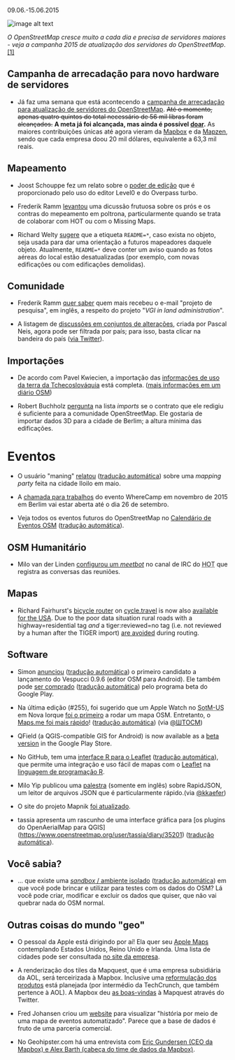 09.06.-15.06.2015

![image alt text](http://blog.openstreetmap.de/wp-uploads//2015/06/donate-for-new-hardware-2015-640.png)

*O OpenStreetMap cresce muito a cada dia e precisa de servidores maiores - veja a campanha 2015 de atualização dos servidores do OpenStreetMap*. [[1]](#campanha-de-arrecadação-para-novo-hardware-de-servidores)

## Campanha de arrecadação para novo hardware de servidores

* Já faz uma semana que está acontecendo a [campanha de arrecadação para atualização de servidores do OpenStreetMap][campanha]. <del>Até o momento, apenas quatro quintos do total necessário de 56 mil libras foram alcançados.</del> **A meta já foi alcançada, mas ainda é possível [doar][campanha].** As maiores contribuições únicas até agora vieram da [Mapbox] e da [Mapzen], sendo que cada empresa doou 20 mil dólares, equivalente a 63,3 mil reais.

[campanha]: http://donate.openstreetmap.org/server2015/
[mapbox]: http://www.mapbox.com
[mapzen]: http://www.mapzen.com

## Mapeamento

* Joost Schouppe fez um relato sobre o [poder de edição](http://www.openstreetmap.org/user/joost%20schouppe/diary/35194) que é proporcionado pelo uso do editor Level0 e do Overpass turbo.

* Frederik Ramm [levantou](https://lists.openstreetmap.org/pipermail/talk/2015-June/073264.html) uma dicussão frutuosa sobre os prós e os contras do mepeamento em poltrona, particularmente quando se trata de colaborar com HOT ou com o Missing Maps.

* Richard Welty [sugere](https://lists.openstreetmap.org/pipermail/talk/2015-June/073253.html) que a etiqueta `README=*`, caso exista no objeto, seja usada para dar uma orientação a futuros mapeadores daquele objeto. Atualmente, `README=*` deve conter um aviso quando as fotos aéreas do local estão desatualizadas (por exemplo, com novas edificações ou com edificações demolidas).

## Comunidade

* Frederik Ramm [quer saber](https://lists.openstreetmap.org/pipermail/talk/2015-June/073251.html) quem mais recebeu o e-mail "projeto de pesquisa", em inglês, a respeito do projeto "_VGI in land administration_".

* A listagem de [discussões em conjuntos de alterações](http://resultmaps.neis-one.org/osm-discussions#2/33.0/-33.8), criada por Pascal Neis, agora pode ser filtrada por país; para isso, basta clicar na  bandeira do país ([via Twitter](https://twitter.com/pascal_n/status/610182326824341504)).

## Importações

* De acordo com Pavel Kwiecien, a importação das [informações de uso da terra da Tchecoslováquia](https://lists.openstreetmap.org/pipermail/talk-cz/2015-June/011971.html) está completa. ([mais informações em um diário OSM](https://www.openstreetmap.org/user/xkomczax/diary/35230))

* Robert Buchholz [pergunta](https://lists.openstreetmap.org/pipermail/imports/2015-June/003944.html) na lista _imports_ se o contrato que ele redigiu é suficiente para a comunidade OpenStreetMap. Ele gostaria de importar dados 3D para a cidade de Berlim; a altura mínima das edificações.

# Eventos

* O usuário "maning" [relatou](https://www.openstreetmap.org/user/maning/diary/35196) ([tradução automática](https://translate.google.com/translate?hl=pt-BR&sl=en&tl=pt&u=https%3A%2F%2Fwww.openstreetmap.org%2Fuser%2Fmaning%2Fdiary%2F35196)) sobre uma *mapping party* feita na cidade Iloilo em maio.

* A [chamada para trabalhos](http://wherecamp.de/cfp) do evento WhereCamp em novembro de 2015 em Berlim vai estar aberta até o dia 26 de setembro.

* Veja todos os eventos futuros do OpenStreetMap no [Calendário de Eventos OSM](https://wiki.openstreetmap.org/wiki/Current_events) ([tradução automática](https://translate.google.com/translate?hl=pt-BR&sl=en&tl=pt&u=https%3A%2F%2Fwiki.openstreetmap.org%2Fwiki%2FCurrent_events)).

## OSM Humanitário

* Milo van der Linden [configurou um *meetbot*](https://lists.openstreetmap.org/pipermail/hot/2015-June/009486.html) no canal de IRC do <abbr title="Time Humanitário do OpenStreetMap (Humanitarian OpenStreetMap Team)">HOT</abbr>  que registra as conversas das reuniões.

## Mapas

* Richard Fairhurst's [bicycle router](http://cycle.travel/map) on [cycle.travel](http://cycle.travel/) is now also [available for the USA](https://lists.openstreetmap.org/pipermail/talk-us/2015-June/014991.html). Due to the poor data situation rural roads with a highway=residential tag *and* a tiger:reviewed=no tag (i.e. not reviewed by a human after the TIGER import) [are avoided](http://cycle.travel/map/journey/13139) during routing.

## Software

* Simon [anunciou](http://www.openstreetmap.org/user/SimonPoole/diary/35190) ([tradução automática](https://translate.google.com/translate?hl=pt-BR&sl=en&tl=pt&u=http%3A%2F%2Fwww.openstreetmap.org%2Fuser%2FSimonPoole%2Fdiary%2F35190&sandbox=1)) o primeiro candidato a lançamento do Vespucci 0.9.6 (editor OSM para Android). Ele também pode [ser comprado](http://www.openstreetmap.org/user/SimonPoole/diary/35210) ([tradução automática](https://translate.google.com/translate?hl=pt-BR&sl=en&tl=pt&u=http%3A%2F%2Fwww.openstreetmap.org%2Fuser%2FSimonPoole%2Fdiary%2F35210&sandbox=1)) pelo programa beta do Google Play.

* Na última edição (#255), foi sugerido que um Apple Watch no <abbr title="Estado do Mapa - Estados Unidos (State of the Map - United States)">SotM-US</abbr> em Nova Iorque [foi o primeiro](https://twitter.com/OSM_Tech/status/607936023075680256) a rodar um mapa OSM.  Entretanto, o [Maps.me foi mais rápido](http://blog.maps.me/2015/05/mapsme-version-for-apple-watch-how-to.html)! ([tradução automática](https://translate.google.com/translate?hl=pt-BR&sl=en&tl=pt&u=http%3A%2F%2Fblog.maps.me%2F2015%2F05%2Fmapsme-version-for-apple-watch-how-to.html))   (via [@ШТОСМ](https://twitter.com/shtosm/status/608906204803440640))

* QField (a QGIS-compatible GIS for Android) is now available as a [beta version](http://www.opengis.ch/2015/06/15/qfield-in-the-wild/) in the Google Play Store.

* No GitHub, tem uma [interface R para o Leaflet](http://rstudio.github.io/leaflet/) ([tradução automática](https://translate.google.com/translate?hl=pt-BR&sl=en&tl=pt&u=http%3A%2F%2Frstudio.github.io%2Fleaflet%2F)), que permite uma integração e uso fácil de mapas com o [Leaflet](http://leafletjs.com/) na [linguagem de programação R](https://pt.wikipedia.org/wiki/R_%28linguagem_de_programa%C3%A7%C3%A3o%29).

* Milo Yip publicou uma [palestra](http://pt.slideshare.net/miloyip/how-to-write-the-fastest-json-parser-writer-in-the-world-20150328) (somente em inglês) sobre RapidJSON, um leitor de arquivos JSON que é particularmente rápido.(via [@kkaefer](https://twitter.com/kkaefer/status/610106126206636033))

* O site do projeto Mapnik [foi atualizado](http://mapnik.org/).

* tassia apresenta um rascunho de uma interface gráfica para [os plugins do OpenAerialMap para QGIS] (https://www.openstreetmap.org/user/tassia/diary/35201) ([tradução automática](https://translate.google.com/translate?hl=pt-BR&sl=en&tl=pt&u=https%3A%2F%2Fwww.openstreetmap.org%2Fuser%2Ftassia%2Fdiary%2F35201&sandbox=1)).

## Você sabia?

* ... que existe uma [*sandbox* / ambiente isolado](http://wiki.openstreetmap.org/wiki/Sandbox_for_editing) ([tradução automática](https://translate.google.com/translate?sl=en&tl=pt&js=y&prev=_t&hl=pt-BR&ie=UTF-8&u=http%3A%2F%2Fwiki.openstreetmap.org%2Fwiki%2FSandbox_for_editing)) em que você pode brincar e utilizar para testes com os dados do OSM? Lá você pode criar, modificar e excluir os dados que quiser, que não vai quebrar nada do OSM normal.

## Outras coisas do mundo "geo"

* O pessoal da Apple está dirigindo por aí! Ela quer seu [Apple Maps](http://www.macrumors.com/2015/06/17/apple-maps-vehicles-england-new-orleans/) contemplando Estados Unidos, Reino Unido e Irlanda. Uma lista de cidades pode ser consultada [no site da empresa](http://maps.apple.com/vehicles/).

* A renderização dos tiles da Mapquest, que é uma empresa subsidiária da AOL, será terceirizada à Mapbox. Inclusive uma [reformulação dos produtos](http://techcrunch.com/2015/06/09/mapquest-confirms-mapbox-partnership/) está planejada (por intermédio da TechCrunch, que também pertence à AOL). A Mapbox deu [as boas-vindas](https://twitter.com/Mapbox/status/608290015924383744) à Mapquest através do Twitter.

* Fred Johansen criou um [website](http://blog.wikimedia.de/2015/05/30/visualizing-history-with-automated-event-maps/) para visualizar "história por meio de uma mapa de eventos automatizado". Parece que a base de dados é fruto de uma parceria comercial.

* No Geohipster.com há uma entrevista com [Eric Gundersen (CEO da Mapbox) e Alex Barth (cabeça do time de dados da Mapbox)](http://geohipster.com/2015/06/15/eric-gundersen-alex-barth-working-in-the-open-lets-us-meet-really-cool-people/).
